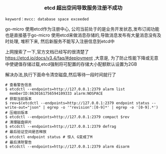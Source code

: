 ### <center> etcd 超出空间导致服务注册不成功</center>


`keyword：mvcc: database space exceeded`

go-micro 使用etcd作为注册中心, 公司当前处于的是业务开发状态,发布订阅功能也是直接基于go-micro 使用etcd来做消息存储的,导致消息发布有大量消息没有及时处理, 堆积下来, 然后新服务不能写入注册信息到etcd中

上网搜索了一下,官方文档已经写的很清楚了 https://etcd.io/docs/v3.4/faq/#deployment ,大意是, 为了防止性能下降或无意中使键值存储过载,etcd强制将可配置的存储大小配额默认设置为2GB

解决办法,执行下面命令清空磁盘,然后等待一段时间就行了

```shell
# 查看警告信息
$ etcdctl --endpoints=http://127.0.0.1:2379 alarm list
  memberID:8630161756594109333 alarm:NOSPACE
# 获取当前版本
$ rev=$(etcdctl --endpoints=http://127.0.0.1:2379 endpoint status --write-out="json" | egrep -o '"revision":[0-9]*' | egrep -o '[0-9].*')
# 压缩旧版本
$ etcdctl --endpoints=http://127.0.0.1:2379 compact $rev 
# 清理磁盘碎片
$ etcdctl --endpoints=http://127.0.0.1:2379 defrag
# 最后验证空间是否释放
$ etcdctl endpoint status # 惊人 G变成了M
# 最后清除警告
$ etcdctl --endpoints=http://127.0.0.1:2379 alarm disarm

```
